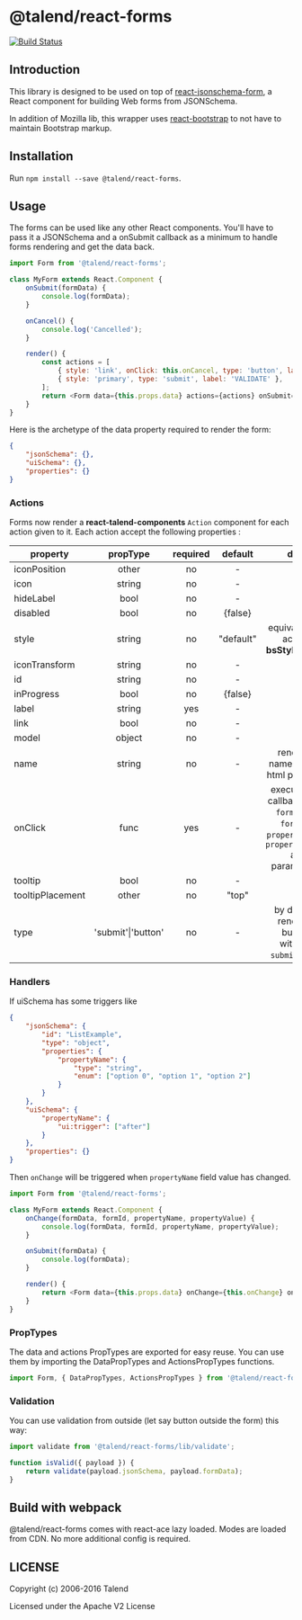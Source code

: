 # @talend/react-forms

[![Build Status](https://travis-ci.org/Talend/ui.svg?branch=master)](https://travis-ci.org/Talend/ui)

## Introduction

This library is designed to be used on top of [react-jsonschema-form](https://mozilla-services.github.io/react-jsonschema-form/), a React component for building Web forms from JSONSchema.

In addition of Mozilla lib, this wrapper uses [react-bootstrap](https://react-bootstrap.github.io/) to not have to maintain Bootstrap markup.

## Installation

Run `npm install --save @talend/react-forms`.

## Usage

The forms can be used like any other React components.
You'll have to pass it a JSONSchema and a onSubmit callback as a minimum to
handle forms rendering and get the data back.

```javascript
import Form from '@talend/react-forms';

class MyForm extends React.Component {
	onSubmit(formData) {
		console.log(formData);
	}

	onCancel() {
		console.log('Cancelled');
	}

	render() {
		const actions = [
			{ style: 'link', onClick: this.onCancel, type: 'button', label: 'CANCEL' },
			{ style: 'primary', type: 'submit', label: 'VALIDATE' },
		];
		return <Form data={this.props.data} actions={actions} onSubmit={this.onSubmit} />;
	}
}
```

Here is the archetype of the data property required to render the form:

```json
{
	"jsonSchema": {},
	"uiSchema": {},
	"properties": {}
}
```

### Actions

Forms now render a **react-talend-components** `Action` component for each action given to it.
Each action accept the following properties :

| property         |      propType      | required |  default  |                                              doc                                              |
| ---------------- | :----------------: | :------: | :-------: | :-------------------------------------------------------------------------------------------: |
| iconPosition     |       other        |    no    |     -     |
| icon             |       string       |    no    |     -     |
| hideLabel        |        bool        |    no    |     -     |
| disabled         |        bool        |    no    |  {false}  |
| style            |       string       |    no    | "default" |                           equivalent to action **bsStyle** `props`                            |
| iconTransform    |       string       |    no    |     -     |
| id               |       string       |    no    |     -     |
| inProgress       |        bool        |    no    |  {false}  |
| label            |       string       |   yes    |     -     |
| link             |        bool        |    no    |     -     |
| model            |       object       |    no    |     -     |
| name             |       string       |    no    |     -     |                              render a name button html property                               |
| onClick          |        func        |   yes    |     -     | execute the callback with `formData`, `formId`, `propertyName`, `propertyValue` as parameters |
| tooltip          |        bool        |    no    |     -     |
| tooltipPlacement |       other        |    no    |   "top"   |
| type             | 'submit'\|'button' |    no    |     -     |                     by default render a button without `submit` **type**                      |

### Handlers

If uiSchema has some triggers like

```json
{
	"jsonSchema": {
		"id": "ListExample",
		"type": "object",
		"properties": {
			"propertyName": {
				"type": "string",
				"enum": ["option 0", "option 1", "option 2"]
			}
		}
	},
	"uiSchema": {
		"propertyName": {
			"ui:trigger": ["after"]
		}
	},
	"properties": {}
}
```

Then `onChange` will be triggered when `propertyName` field value has changed.

```javascript
import Form from '@talend/react-forms';

class MyForm extends React.Component {
	onChange(formData, formId, propertyName, propertyValue) {
		console.log(formData, formId, propertyName, propertyValue);
	}

	onSubmit(formData) {
		console.log(formData);
	}

	render() {
		return <Form data={this.props.data} onChange={this.onChange} onSubmit={this.onSubmit} />;
	}
}
```

### PropTypes

The data and actions PropTypes are exported for easy reuse.
You can use them by importing the DataPropTypes and ActionsPropTypes functions.

```javascript
import Form, { DataPropTypes, ActionsPropTypes } from '@talend/react-forms';
```

### Validation

You can use validation from outside (let say button outside the form) this way:

```javascript
import validate from '@talend/react-forms/lib/validate';

function isValid({ payload }) {
	return validate(payload.jsonSchema, payload.formData);
}
```

## Build with webpack

@talend/react-forms comes with react-ace lazy loaded.
Modes are loaded from CDN. No more additional config is required.

## LICENSE

Copyright (c) 2006-2016 Talend

Licensed under the Apache V2 License

